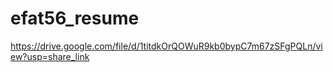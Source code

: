 # efat56_resume
https://drive.google.com/file/d/1titdkOrQOWuR9kb0bypC7m67zSFgPQLn/view?usp=share_link

